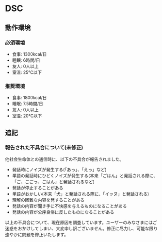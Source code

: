# DSC
## 動作環境
### 必須環境
- 食事: 1300kcal/日
- 睡眠: 6時間/日
- 友人: 0人以上
- 室温: 25℃以下

### 推奨環境
- 食事: 1800kcal/日
- 睡眠: 7.5時間/日
- 友人: 0人以上
- 室温: 20℃以下

## 追記
### 報告された不具合について(未修正)
他社会生命体との通信時に、以下の不具合が報告されました。
- 発話時にノイズが発生する(「あっ」、「えっ」など)
- 単語の発話時にひどくノイズが発生する(本来「ごはん」と発話される際に、「ご、ごごっ、ごはん」と発話されるなど)
- 発話が停止することがある
- 単語がおかしい(本来「犬」と発話される際に、「イッヌ」と発話される)
- 理解の困難な内容を発することがある
- 発話の内容が聞き手に不快感を与えるものになることがある
- 発話の内容が公序良俗に反したものになることがある

以上の不具合について、現在原因を調査しています。ユーザーのみなさまにはご迷惑をおかけしてしまい、大変申し訳ございません。修正に尽力し、可能な限り速やかに問題を修正いたします。
